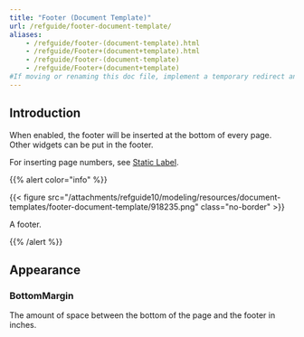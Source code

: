 ```yaml
---
title: "Footer (Document Template)"
url: /refguide/footer-document-template/
aliases:
    - /refguide/footer-(document-template).html
    - /refguide/Footer+(document+template).html
    - /refguide/footer-(document-template)
    - /refguide/Footer+(document+template)
#If moving or renaming this doc file, implement a temporary redirect and let the respective team know they should update the URL in the product. See Mapping to Products for more details.
---
```


## Introduction

When enabled, the footer will be inserted at the bottom of every page. Other widgets can be put in the footer.

For inserting page numbers, see [Static Label](/refguide/static-label-document-template/).

{{% alert color="info" %}}

{{< figure src="/attachments/refguide10/modeling/resources/document-templates/footer-document-template/918235.png" class="no-border" >}}

A footer.

{{% /alert %}}

## Appearance

### BottomMargin

The amount of space between the bottom of the page and the footer in inches.
